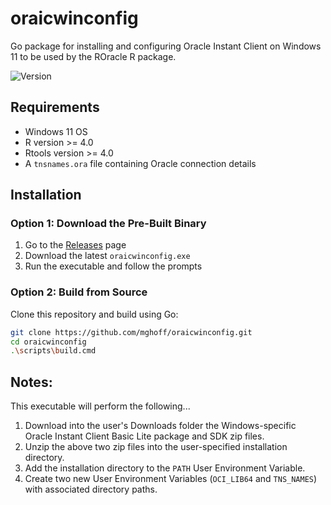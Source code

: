 # oraicwinconfig
Go package for installing and configuring Oracle Instant Client on Windows 11 to be used by the ROracle R package.

![Version](https://img.shields.io/badge/version-0.1.0-blue.svg)

## Requirements

  + Windows 11 OS
  + R version >= 4.0
  + Rtools version >= 4.0
  + A `tnsnames.ora` file containing Oracle connection details

## Installation

### Option 1: Download the Pre-Built Binary
1. Go to the [Releases](https://github.com/mghoff/oraicwinconfig/releases) page
2. Download the latest `oraicwinconfig.exe`
3. Run the executable and follow the prompts

### Option 2: Build from Source
Clone this repository and build using Go:
```bash
git clone https://github.com/mghoff/oraicwinconfig.git
cd oraicwinconfig
.\scripts\build.cmd
```

## Notes:

This executable will perform the following...
1. Download into the user's Downloads folder the Windows-specific Oracle Instant Client Basic Lite package and SDK zip files.
2. Unzip the above two zip files into the user-specified installation directory.
3. Add the installation directory to the `PATH` User Environment Variable.
4. Create two new User Environment Variables (`OCI_LIB64` and `TNS_NAMES`) with associated directory paths.
